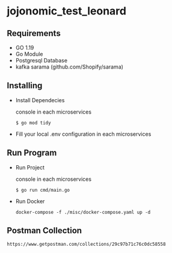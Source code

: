 # jojonomic_test_leonard

## Requirements
  - GO 1.19
  - Go Module
  - Postgresql Database
  - kafka sarama (github.com/Shopify/sarama)

## Installing
  - Install Dependecies
  
    console in each microservices
     ```
     $ go mod tidy
     ```
  - Fill your local .env configuration in each microservices

## Run Program
  - Run Project

    console in each microservices
     ```
     $ go run cmd/main.go
     ```
  - Run Docker
     ```
    docker-compose -f ./misc/docker-compose.yaml up -d
     ```

## Postman Collection
    https://www.getpostman.com/collections/29c97b71c76c0dc58558


